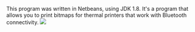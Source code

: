 This program was written in Netbeans, using JDK 1.8. It's a program that allows you to print bitmaps for thermal printers that work with Bluetooth connectivity.
<img src="https://img001.prntscr.com/file/img001/S-PTn_oOSSCoxNw6avENRg.png">
